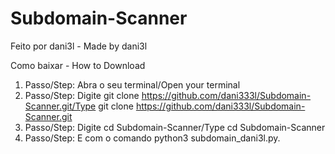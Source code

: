 # Subdomain-Scanner
Feito por dani3l - Made by dani3l

Como baixar - How to Download
1. Passo/Step: Abra o seu terminal/Open your terminal
2. Passo/Step: Digite git clone https://github.com/dani333l/Subdomain-Scanner.git/Type git clone https://github.com/dani333l/Subdomain-Scanner.git
3. Passo/Step: Digite cd Subdomain-Scanner/Type cd Subdomain-Scanner
4. Passo/Step: E com o comando python3 subdomain_dani3l.py.
